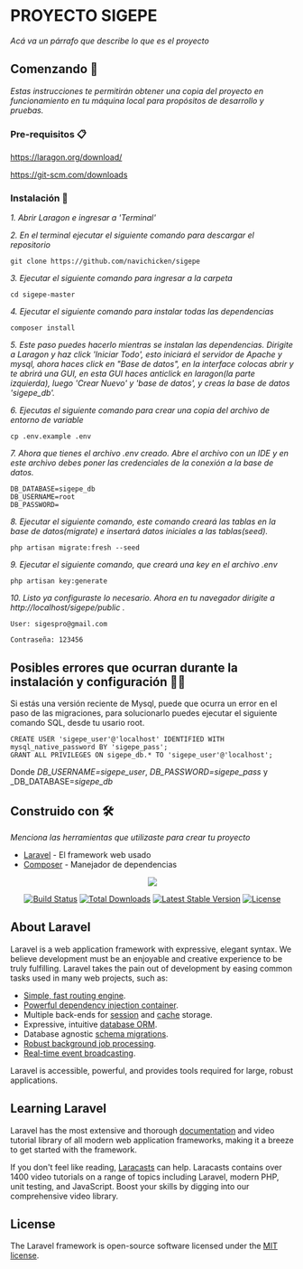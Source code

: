 # PROYECTO SIGEPE

_Acá va un párrafo que describe lo que es el proyecto_

## Comenzando 🚀

_Estas instrucciones te permitirán obtener una copia del proyecto en funcionamiento en tu máquina local para propósitos de desarrollo y pruebas._


### Pre-requisitos 📋

https://laragon.org/download/

https://git-scm.com/downloads

### Instalación 🔧

_1. Abrir Laragon e ingresar a 'Terminal'_

_2. En el terminal ejecutar el siguiente comando para descargar el repositorio_
```
git clone https://github.com/navichicken/sigepe
```
_3. Ejecutar el siguiente comando para ingresar a la carpeta_
```
cd sigepe-master
```
_4. Ejecutar el siguiente comando para instalar todas las dependencias_
```
composer install
```
_5. Este paso puedes hacerlo mientras se instalan las dependencias. Dirigite a Laragon y haz click 'Iniciar Todo', esto iniciará el servidor de Apache y mysql, ahora haces click en "Base de datos", en la interface colocas abrir y te abrirá una GUI, en esta GUI haces anticlick en laragon(la parte izquierda), luego 'Crear Nuevo' y 'base de datos', y creas la base de datos 'sigepe_db'._

_6. Ejecutas el siguiente comando para crear una copia del archivo de entorno de variable_
```
cp .env.example .env
```
_7. Ahora que tienes el archivo .env creado. Abre el archivo con un IDE y en este archivo debes poner las credenciales de la conexión a la base de datos._
```
DB_DATABASE=sigepe_db
DB_USERNAME=root
DB_PASSWORD=
```
_8. Ejecutar el siguiente comando, este comando creará las tablas en la base de datos(migrate) e insertará datos iniciales a las tablas(seed)._
```
php artisan migrate:fresh --seed
```
_9. Ejecutar el siguiente comando, que creará una key en el archivo .env_
```
php artisan key:generate
```
_10. Listo ya configuraste lo necesario. Ahora en tu navegador dirigite a http://localhost/sigepe/public ._
```
User: sigespro@gmail.com
```
```
Contraseña: 123456
```
## Posibles errores que ocurran durante la instalación y configuración 🤬🤬
Si estás una versión reciente de Mysql, puede que ocurra un error en el paso de las migraciones, para solucionarlo puedes ejecutar el siguiente comando SQL, desde tu usario root.
```
CREATE USER 'sigepe_user'@'localhost' IDENTIFIED WITH mysql_native_password BY 'sigepe_pass';
GRANT ALL PRIVILEGES ON sigepe_db.* TO 'sigepe_user'@'localhost';
```
Donde _DB_USERNAME=sigepe_user_, _DB_PASSWORD=sigepe_pass_ y _DB_DATABASE=_sigepe_db_




## Construido con 🛠️

_Menciona las herramientas que utilizaste para crear tu proyecto_

* [Laravel](https://laravel.com/docs/5.6) - El framework web usado
* [Composer](https://getcomposer.org/) - Manejador de dependencias




<p align="center"><img src="https://laravel.com/assets/img/components/logo-laravel.svg"></p>

<p align="center">
<a href="https://travis-ci.org/laravel/framework"><img src="https://travis-ci.org/laravel/framework.svg" alt="Build Status"></a>
<a href="https://packagist.org/packages/laravel/framework"><img src="https://poser.pugx.org/laravel/framework/d/total.svg" alt="Total Downloads"></a>
<a href="https://packagist.org/packages/laravel/framework"><img src="https://poser.pugx.org/laravel/framework/v/stable.svg" alt="Latest Stable Version"></a>
<a href="https://packagist.org/packages/laravel/framework"><img src="https://poser.pugx.org/laravel/framework/license.svg" alt="License"></a>
</p>

## About Laravel

Laravel is a web application framework with expressive, elegant syntax. We believe development must be an enjoyable and creative experience to be truly fulfilling. Laravel takes the pain out of development by easing common tasks used in many web projects, such as:

- [Simple, fast routing engine](https://laravel.com/docs/routing).
- [Powerful dependency injection container](https://laravel.com/docs/container).
- Multiple back-ends for [session](https://laravel.com/docs/session) and [cache](https://laravel.com/docs/cache) storage.
- Expressive, intuitive [database ORM](https://laravel.com/docs/eloquent).
- Database agnostic [schema migrations](https://laravel.com/docs/migrations).
- [Robust background job processing](https://laravel.com/docs/queues).
- [Real-time event broadcasting](https://laravel.com/docs/broadcasting).

Laravel is accessible, powerful, and provides tools required for large, robust applications.

## Learning Laravel

Laravel has the most extensive and thorough [documentation](https://laravel.com/docs) and video tutorial library of all modern web application frameworks, making it a breeze to get started with the framework.

If you don't feel like reading, [Laracasts](https://laracasts.com) can help. Laracasts contains over 1400 video tutorials on a range of topics including Laravel, modern PHP, unit testing, and JavaScript. Boost your skills by digging into our comprehensive video library.

## License

The Laravel framework is open-source software licensed under the [MIT license](https://opensource.org/licenses/MIT).
